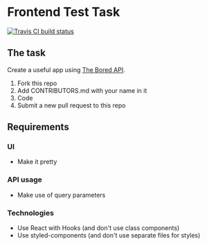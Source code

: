 # Frontend Test Task

[![Travis CI build status](https://img.shields.io/travis/twinscom/frontend-test-task.svg?style=flat-square)](https://travis-ci.org/twinscom/frontend-test-task)

## The task

Create a useful app using [The Bored API](https://www.boredapi.com/).

1. Fork this repo
2. Add CONTRIBUTORS.md with your name in it
3. Code
4. Submit a new pull request to this repo

## Requirements

### UI

- Make it pretty

### API usage

- Make use of query parameters

### Technologies

- Use React with Hooks (and don't use class components)
- Use styled-components (and don't use separate files for styles)

